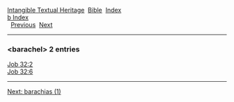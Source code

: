 [Intangible Textual Heritage](../../index)  [Bible](../index) 
[Index](index)   
[b Index](_b_)  
  [Previous](c01065)  [Next](c01067) 

------------------------------------------------------------------------

### &lt;barachel&gt; 2 entries

[Job 32:2](../kjv/job032.htm#002)  
[Job 32:6](../kjv/job032.htm#006)  

------------------------------------------------------------------------

[Next: barachias (1)](c01067)
